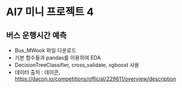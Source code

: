 # AI7 미니 프로젝트 4

## 버스 운행시간 예측

- Bus_MWook 파일 다운로드
- 기본 함수들과 pandas를 이용하여 EDA
- DecisionTreeClassifier, cross_validate, xgboost 사용
- 데이터 출처 : 데이콘, https://dacon.io/competitions/official/229611/overview/description
